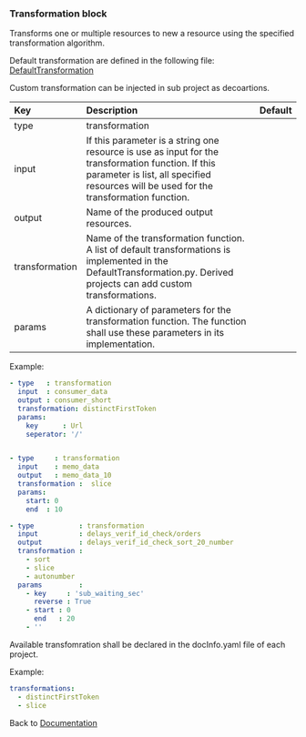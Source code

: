 ### <a name="manual"></a> Transformation block

Transforms one or multiple resources to new a resource using the specified transformation algorithm.

Default transformation are defined in the following file:
[DefaultTransformation](../../../noWord/common/DefaultTransformation.py)

Custom transformation can be injected in sub project as decoartions.


| Key       |      Description      | Default |
|:----------|:--------------------- |:-------------- |
| type      | transformation                |        |
| input     | If this parameter is a string one resource is use as input for the transformation function. If this parameter is  list, all specified resources will be used for the transformation function.   |        |
| output    |  Name of the produced output resources.     |        |
| transformation    |  Name of the transformation function. A list of default transformations is implemented in the DefaultTransformation.py. Derived projects can add custom transformations.   |
| params    |  A dictionary of parameters for the transformation function. The function shall use these parameters in its implementation.       |  |

Example:
```YAML
- type   : transformation
  input  : consumer_data
  output : consumer_short
  transformation: distinctFirstToken
  params:
    key      : Url
    seperator: '/'


- type     : transformation
  input    : memo_data
  output   : memo_data_10
  transformation :  slice
  params:
    start: 0
    end  : 10

- type           : transformation
  input          : delays_verif_id_check/orders
  output         : delays_verif_id_check_sort_20_number
  transformation :
    - sort
    - slice
    - autonumber
  params         :
    - key     : 'sub_waiting_sec'
      reverse : True
    - start : 0
      end   : 20
    - ''
```

Available transfomration shall be declared in the docInfo.yaml file of
each project.

Example:
```YAML
transformations:
  - distinctFirstToken
  - slice

```

Back to [Documentation](../../../README.md#block_data)
